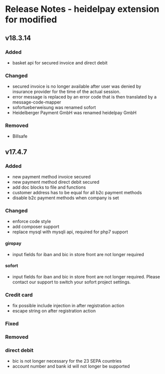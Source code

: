 # Release Notes - heidelpay extension for modified

## v18.3.14

### Added
- basket api for secured invoice and direct debit

### Changed
- secured invoice is no longer available after user was denied by insurance provider 
for the time of the actual session.
- error message is replaced by an error code that is then translated by a message-code-mapper
- sofortueberweisung was renamed sofort
- Heidelberger Payment GmbH was renamed heidelpay GmbH

### Removed
- Billsafe

## v17.4.7

### Added
- new payment method invoice secured
- new payment method direct debit secured
- add doc blocks to file and functions
- customer address has to be equal for all b2c payment methods
- disable b2c payment methods when company is set


### Changed
- enforce code style
- add composer support
- replace mysql with mysqli api, required for php7 support 
#### giropay
- input fields for iban and bic in store front are not longer required
#### sofort
- input fields for iban and bic in store front are not longer required. Please contact our support to switch your sofort project settings.
### Credit card
- fix possible include injection in after registration action
- escape string on after registration action

### Fixed

### Removed
### direct debit
- bic is not longer necessary for the 23 SEPA countries
- account number and bank id will not longer be supported